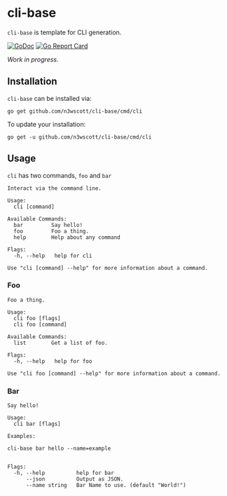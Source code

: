# cli-base

`cli-base` is template for CLI generation.

[![GoDoc](https://godoc.org/github.com/n3wscott/cli-base?status.svg)](https://godoc.org/github.com/n3wscott/cli-base)
[![Go Report Card](https://goreportcard.com/badge/n3wscott/cli-base)](https://goreportcard.com/report/n3wscott/cli-base)

_Work in progress._

## Installation

`cli-base` can be installed via:

```shell
go get github.com/n3wscott/cli-base/cmd/cli
```

To update your installation:

```shell
go get -u github.com/n3wscott/cli-base/cmd/cli
```

## Usage

`cli` has two commands, `foo` and `bar`

```shell
Interact via the command line.

Usage:
  cli [command]

Available Commands:
  bar         Say hello!
  foo         Foo a thing.
  help        Help about any command

Flags:
  -h, --help   help for cli

Use "cli [command] --help" for more information about a command.
```

### Foo

```shell
Foo a thing.

Usage:
  cli foo [flags]
  cli foo [command]

Available Commands:
  list        Get a list of foo.

Flags:
  -h, --help   help for foo

Use "cli foo [command] --help" for more information about a command.
```


### Bar

```shell
Say hello!

Usage:
  cli bar [flags]

Examples:

cli-base bar hello --name=example


Flags:
  -h, --help          help for bar
      --json          Output as JSON.
      --name string   Bar Name to use. (default "World!")
```